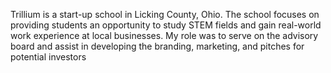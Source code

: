 


Trillium is a start-up school in Licking County, Ohio. The school focuses on providing students an opportunity to study STEM fields and gain real-world work experience at local businesses. My role was to serve on the advisory board and assist in developing the branding, marketing, and pitches for potential investors
